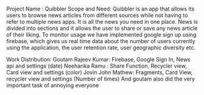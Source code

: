 Project Name : Quibbler 
Scope and Need:
Quibbler is an app that allows its users to browse news articles from different sources while not having to refer to multiple news apps. It is all the news you need in one place. News is divided into sections and it allows the user to share or save any news article of their liking. To monitor usage we have implemented google sign up using firebase, which gives us real time data about the number of users currently using the application, the user retention rate, user geographic diversity etc.

Work Distribution:
Goutam Rajeev Kumar: Firebase, Google Sign In, News api and settings (date)
Neeharika Ramu : Share Function, Recycler view, Card view and settings (color)
Jovin John Mathew: Fragments, Card View, recycler view and settings (Number of times)
And goutam also did the very important task of annoying everyone 
